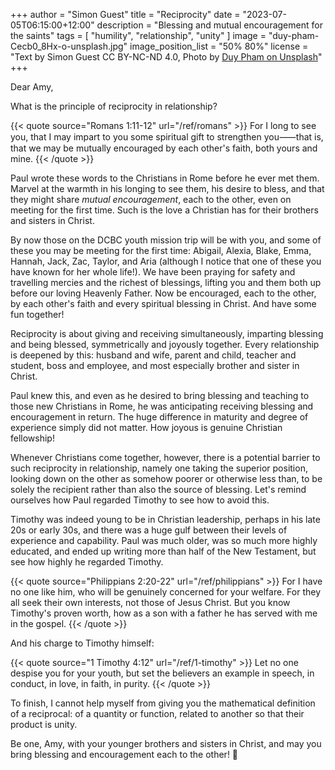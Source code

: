 +++
author = "Simon Guest"
title = "Reciprocity"
date = "2023-07-05T06:15:00+12:00"
description = "Blessing and mutual encouragement for the saints"
tags = [ "humility", "relationship", "unity" ]
image = "duy-pham-Cecb0_8Hx-o-unsplash.jpg"
image_position_list = "50% 80%"
license = "Text by Simon Guest CC BY-NC-ND 4.0, Photo by [Duy Pham on Unsplash](https://unsplash.com/photos/Cecb0_8Hx-o)"
+++

Dear Amy,

What is the principle of reciprocity in relationship?

{{< quote source="Romans 1:11-12" url="/ref/romans" >}}
For I long to see you, that I may impart to you some spiritual gift to strengthen you⸺that is, that we may be mutually encouraged by each other's faith, both yours and mine.
{{< /quote >}}

Paul wrote these words to the Christians in Rome before he ever met them. Marvel at the warmth in his longing to see them, his desire to bless, and that they might share _mutual encouragement_, each to the other, even on meeting for the first time. Such is the love a Christian has for their brothers and sisters in Christ.

By now those on the DCBC youth mission trip will be with you, and some of these you may be meeting for the first time: Abigail, Alexia, Blake, Emma, Hannah, Jack, Zac, Taylor, and Aria (although I notice that one of these you have known for her whole life!). We have been praying for safety and travelling mercies and the richest of blessings, lifting you and them both up before our loving Heavenly Father. Now be encouraged, each to the other, by each other's faith and every spiritual blessing in Christ. And have some fun together!

Reciprocity is about giving and receiving simultaneously, imparting blessing and being blessed, symmetrically and joyously together. Every relationship is deepened by this: husband and wife, parent and child, teacher and student, boss and employee, and most especially brother and sister in Christ.

Paul knew this, and even as he desired to bring blessing and teaching to those new Christians in Rome, he was anticipating receiving blessing and encouragement in return. The huge difference in maturity and degree of experience simply did not matter. How joyous is genuine Christian fellowship!

Whenever Christians come together, however, there is a potential barrier to such reciprocity in relationship, namely one taking the superior position, looking down on the other as somehow poorer or otherwise less than, to be solely the recipient rather than also the source of blessing. Let's remind ourselves how Paul regarded Timothy to see how to avoid this.

Timothy was indeed young to be in Christian leadership, perhaps in his late 20s or early 30s, and there was a huge gulf between their levels of experience and capability. Paul was much older, was so much more highly educated, and ended up writing more than half of the New Testament, but see how highly he regarded Timothy.

{{< quote source="Philippians 2:20-22" url="/ref/philippians" >}}
For I have no one like him, who will be genuinely concerned for your welfare. For they all seek their own interests, not those of Jesus Christ. But you know Timothy's proven worth, how as a son with a father he has served with me in the gospel.
{{< /quote >}}

And his charge to Timothy himself:

{{< quote source="1 Timothy 4:12" url="/ref/1-timothy" >}}
Let no one despise you for your youth, but set the believers an example in speech, in conduct, in love, in faith, in purity.
{{< /quote >}}

To finish, I cannot help myself from giving you the mathematical definition of a reciprocal: of a quantity or function, related to another so that their product is unity.

Be one, Amy, with your younger brothers and sisters in Christ, and may you bring blessing and encouragement each to the other! 🙏
